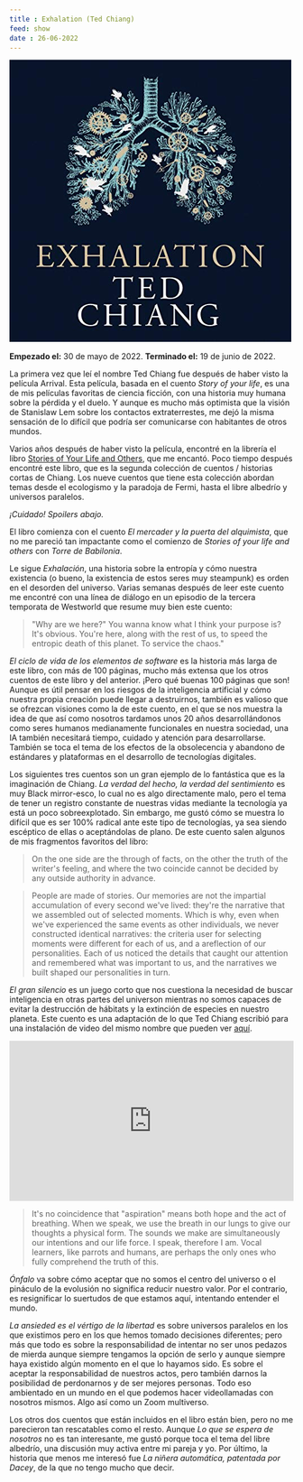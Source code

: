 ```yaml
---
title : Exhalation (Ted Chiang)
feed: show
date : 26-06-2022
---
```


![Portada](/assets/img/tedchiang_exhalation.jpg "Portada del libro")

**Empezado el:** 30 de mayo de 2022.
**Terminado el:**  19 de junio de 2022.

La primera vez que leí el nombre Ted Chiang fue después de haber visto la película Arrival. Esta película, basada en el cuento *Story of your life*, es una de mis películas favoritas de ciencia ficción, con una historia muy humana sobre la pérdida y el duelo. Y aunque es mucho más optimista que la visión de Stanislaw Lem sobre los contactos extraterrestes, me dejó la misma sensación de lo difícil que podría ser comunicarse con habitantes de otros mundos.

Varios años después de haber visto la película, encontré en la librería el libro [Stories of Your Life and Others](https://en.wikipedia.org/wiki/Stories_of_Your_Life_and_Others), que me encantó. Poco tiempo después encontré este libro, que es la segunda colección de cuentos / historias cortas de Chiang. Los nueve cuentos que tiene esta colección abordan temas desde el ecologismo y la paradoja de Fermi, hasta el libre albedrío y universos paralelos. 

*¡Cuidado! Spoilers abajo.*

El libro comienza con el cuento *El mercader y la puerta del alquimista*, que no me pareció tan impactante como el comienzo de *Stories of your life and others*  con *Torre de Babilonia*.

Le sigue *Exhalación*, una historia sobre la entropía y cómo nuestra existencia (o bueno, la existencia de estos seres muy steampunk) es orden en el desorden del universo. Varias semanas después de leer este cuento me encontré con una línea de diálogo en un episodio de la tercera temporata de Westworld que resume muy bien este cuento:

> "Why are we here?" You wanna know what I think your purpose is? It's obvious. You're here, along with the rest of us, to speed the entropic death of this planet. To service the chaos."

*El ciclo de vida de los elementos de software* es la historia más larga de este libro, con más de 100 páginas, mucho más extensa que los otros cuentos de este libro y del anterior. ¡Pero qué buenas 100 páginas que son! Aunque es útil pensar en los riesgos de la inteligencia artificial y cómo nuestra propia creación puede llegar a destruirnos, también es valioso que se ofrezcan visiones como la de este cuento, en el que se nos muestra la idea de que así como nosotros tardamos unos 20 años desarrollándonos como seres humanos medianamente funcionales en nuestra sociedad, una IA también necesitará tiempo, cuidado y atención para desarrollarse. También se toca el tema de los efectos de la obsolecencia y abandono de estándares y plataformas en el desarrollo de tecnologías digitales.

Los siguientes tres cuentos son un gran ejemplo de lo fantástica que es la imaginación de Chiang. *La verdad del hecho, la verdad del sentimiento* es muy Black mirror-esco, lo cual no es algo directamente malo, pero el tema de tener un registro constante de nuestras vidas mediante la tecnología ya está un poco sobreexplotado. Sin embargo, me gustó cómo se muestra lo difícil que es ser 100% radical ante este tipo de tecnologías, ya sea siendo escéptico de ellas o aceptándolas de plano. De este cuento salen algunos de mis fragmentos favoritos del libro:

> On the one side are the through of facts, on the other the truth of the writer's feeling, and where the two coincide cannot be decided by any outside authority in advance.

> People are made of stories. Our memories are not the impartial accumulation of every second we've lived: they're the narrative that we assembled out of selected moments. Which is why, even when we've experienced the same events as other individuals, we never constructed identical narratives: the criteria user for selecting moments were different for each of us, and a areflection of our personalities. Each of us noticed the details that caught our attention and remembered what was important to us, and the narratives we built shaped our personalities in turn.

*El gran silencio* es un juego corto que nos cuestiona la necesidad de buscar inteligencia en otras partes del universon mientras no somos capaces de evitar la destrucción de hábitats y la extinción de especies en nuestro planeta. Este cuento es una adaptación de lo que Ted Chiang escribió para una instalación de video del mismo nombre que pueden ver [aquí](https://vimeo.com/195588827).

<div style="padding:56.25% 0 0 0;position:relative;"><iframe src="https://player.vimeo.com/video/195588827?h=dcc58f5943&color=ff9933" style="position:absolute;top:0;left:0;width:100%;height:100%;" frameborder="0" allow="autoplay; fullscreen; picture-in-picture" allowfullscreen></iframe></div><script src="https://player.vimeo.com/api/player.js"></script>

> It's no coincidence that "aspiration" means both hope and the act of breathing.
> When we speak, we use the breath in our lungs to give our thoughts a physical form. The sounds we make are simultaneously our intentions and our life force.
> I speak, therefore I am. Vocal learners, like parrots and humans, are perhaps the only ones who fully comprehend the truth of this.

*Ónfalo* va sobre cómo aceptar que no somos el centro del universo o el pináculo de la evolusión no significa reducir nuestro valor. Por el contrario, es resignificar lo suertudos de que estamos aquí, intentando entender el mundo. 

*La ansieded es el vértigo de la libertad* es sobre universos paralelos en los que existimos pero en los que hemos tomado decisiones diferentes; pero más que todo es sobre la responsabilidad de intentar no ser unos pedazos de mierda aunque siempre tengamos la opción de serlo y aunque siempre haya existido algún momento en el que lo hayamos sido. Es sobre el aceptar la responsabilidad de nuestros actos, pero también darnos la posibilidad de perdonarnos y de ser mejores personas. Todo eso ambientado en un mundo en el que podemos hacer videollamadas con nosotros mismos. Algo así como un Zoom multiverso.

Los otros dos cuentos que están incluidos en el libro están bien, pero no me parecieron tan rescatables como el resto. Aunque *Lo que se espera de nosotros* no es tan interesante, me gustó porque toca el tema del libre albedrío, una discusión muy activa entre mi pareja y yo. Por último, la historia que menos me interesó fue *La niñera automática, patentada por Dacey*, de la que no tengo mucho que decir. 
